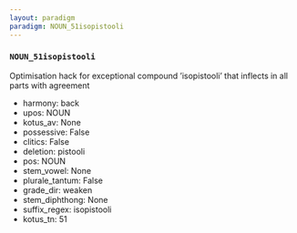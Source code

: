 ```yaml
---
layout: paradigm
paradigm: NOUN_51isopistooli
---
```

### ` NOUN_51isopistooli `

Optimisation hack for exceptional compound ’isopistooli’ that inflects in all parts with agreement
* harmony: back
* upos: NOUN
* kotus_av: None
* possessive: False
* clitics: False
* deletion: pistooli
* pos: NOUN
* stem_vowel: None
* plurale_tantum: False
* grade_dir: weaken
* stem_diphthong: None
* suffix_regex: isopistooli
* kotus_tn: 51
